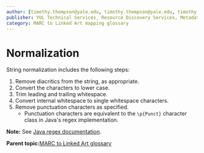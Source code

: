 ```yaml
---
author: [timothy.thompson@yale.edu, timothy.thompson@yale.edu, timothy.thompson@yale.edu]
publisher: YUL Technical Services, Resource Discovery Services, Metadata Services Unit
category: MARC to Linked Art mapping glossary
---
```


# Normalization

String normalization includes the following steps:

1.  Remove diacritics from the string, as appropriate.
2.  Convert the characters to lower case.
3.  Trim leading and trailing whitespace.
4.  Convert internal whitespace to single whitespace characters.
5.  Remove punctuation characters as specified.
    -   Punctuation characters are equivalent to the `\p{Punct}` character class in Java's regex implementation.

**Note:** See [Java regex documentation](http://www.fredosaurus.com/notes-java/data/strings/40regular_expressions/25sum-regex.html).

**Parent topic:**[MARC to Linked Art glossary](../glossary/marc_to_linked_art_glossary.md)

